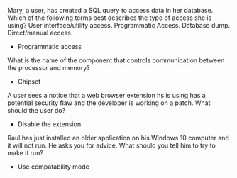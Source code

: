 Mary, a user, has created a SQL query to access data in her database.  Which of the following terms best describes the type of access she is using?  User interface/utility access. Programmatic Access. Database dump. Direct/manual access.
- Programmatic access

What is the name of the component that controls communication between the processor and memory?
- Chipset

A user sees a notice that a web browser extension hs is using has a potential security flaw and the developer is working on a patch.  What should the user do?
- Disable the extension

Raul has just installed an older application on his Windows 10 computer and it will not run.  He asks you for advice. What should you tell him to try to make it run?
- Use compatability mode